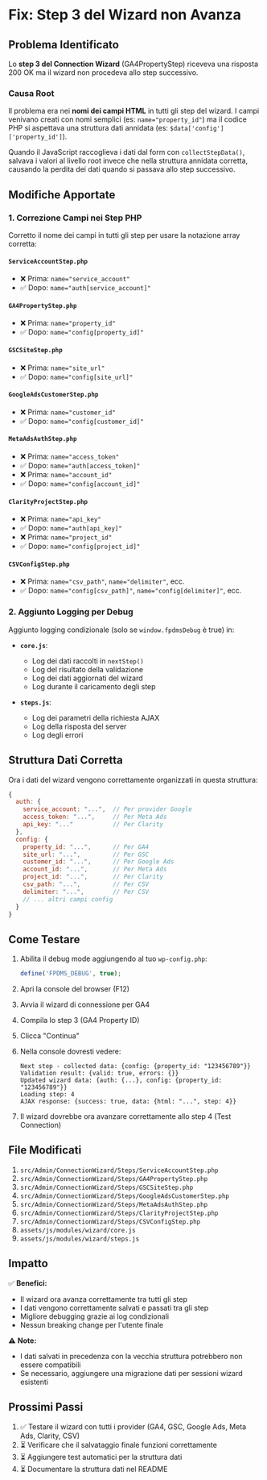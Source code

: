 # Fix: Step 3 del Wizard non Avanza

## Problema Identificato

Lo **step 3 del Connection Wizard** (GA4PropertyStep) riceveva una risposta 200 OK ma il wizard non procedeva allo step successivo.

### Causa Root

Il problema era nei **nomi dei campi HTML** in tutti gli step del wizard. I campi venivano creati con nomi semplici (es: `name="property_id"`) ma il codice PHP si aspettava una struttura dati annidata (es: `$data['config']['property_id']`).

Quando il JavaScript raccoglieva i dati dal form con `collectStepData()`, salvava i valori al livello root invece che nella struttura annidata corretta, causando la perdita dei dati quando si passava allo step successivo.

## Modifiche Apportate

### 1. Correzione Campi nei Step PHP

Corretto il nome dei campi in tutti gli step per usare la notazione array corretta:

#### `ServiceAccountStep.php`
- ❌ Prima: `name="service_account"`
- ✅ Dopo: `name="auth[service_account]"`

#### `GA4PropertyStep.php`
- ❌ Prima: `name="property_id"`
- ✅ Dopo: `name="config[property_id]"`

#### `GSCSiteStep.php`
- ❌ Prima: `name="site_url"`
- ✅ Dopo: `name="config[site_url]"`

#### `GoogleAdsCustomerStep.php`
- ❌ Prima: `name="customer_id"`
- ✅ Dopo: `name="config[customer_id]"`

#### `MetaAdsAuthStep.php`
- ❌ Prima: `name="access_token"`
- ✅ Dopo: `name="auth[access_token]"`
- ❌ Prima: `name="account_id"`
- ✅ Dopo: `name="config[account_id]"`

#### `ClarityProjectStep.php`
- ❌ Prima: `name="api_key"`
- ✅ Dopo: `name="auth[api_key]"`
- ❌ Prima: `name="project_id"`
- ✅ Dopo: `name="config[project_id]"`

#### `CSVConfigStep.php`
- ❌ Prima: `name="csv_path"`, `name="delimiter"`, ecc.
- ✅ Dopo: `name="config[csv_path]"`, `name="config[delimiter]"`, ecc.

### 2. Aggiunto Logging per Debug

Aggiunto logging condizionale (solo se `window.fpdmsDebug` è true) in:

- **`core.js`**:
  - Log dei dati raccolti in `nextStep()`
  - Log del risultato della validazione
  - Log dei dati aggiornati del wizard
  - Log durante il caricamento degli step

- **`steps.js`**:
  - Log dei parametri della richiesta AJAX
  - Log della risposta del server
  - Log degli errori

## Struttura Dati Corretta

Ora i dati del wizard vengono correttamente organizzati in questa struttura:

```javascript
{
  auth: {
    service_account: "...",  // Per provider Google
    access_token: "...",     // Per Meta Ads
    api_key: "..."           // Per Clarity
  },
  config: {
    property_id: "...",      // Per GA4
    site_url: "...",         // Per GSC
    customer_id: "...",      // Per Google Ads
    account_id: "...",       // Per Meta Ads
    project_id: "...",       // Per Clarity
    csv_path: "...",         // Per CSV
    delimiter: "...",        // Per CSV
    // ... altri campi config
  }
}
```

## Come Testare

1. Abilita il debug mode aggiungendo al tuo `wp-config.php`:
   ```php
   define('FPDMS_DEBUG', true);
   ```
   
2. Apri la console del browser (F12)

3. Avvia il wizard di connessione per GA4

4. Compila lo step 3 (GA4 Property ID)

5. Clicca "Continua"

6. Nella console dovresti vedere:
   ```
   Next step - collected data: {config: {property_id: "123456789"}}
   Validation result: {valid: true, errors: {}}
   Updated wizard data: {auth: {...}, config: {property_id: "123456789"}}
   Loading step: 4
   AJAX response: {success: true, data: {html: "...", step: 4}}
   ```

7. Il wizard dovrebbe ora avanzare correttamente allo step 4 (Test Connection)

## File Modificati

1. `src/Admin/ConnectionWizard/Steps/ServiceAccountStep.php`
2. `src/Admin/ConnectionWizard/Steps/GA4PropertyStep.php`
3. `src/Admin/ConnectionWizard/Steps/GSCSiteStep.php`
4. `src/Admin/ConnectionWizard/Steps/GoogleAdsCustomerStep.php`
5. `src/Admin/ConnectionWizard/Steps/MetaAdsAuthStep.php`
6. `src/Admin/ConnectionWizard/Steps/ClarityProjectStep.php`
7. `src/Admin/ConnectionWizard/Steps/CSVConfigStep.php`
8. `assets/js/modules/wizard/core.js`
9. `assets/js/modules/wizard/steps.js`

## Impatto

✅ **Benefici:**
- Il wizard ora avanza correttamente tra tutti gli step
- I dati vengono correttamente salvati e passati tra gli step
- Migliore debugging grazie ai log condizionali
- Nessun breaking change per l'utente finale

⚠️ **Note:**
- I dati salvati in precedenza con la vecchia struttura potrebbero non essere compatibili
- Se necessario, aggiungere una migrazione dati per sessioni wizard esistenti

## Prossimi Passi

1. ✅ Testare il wizard con tutti i provider (GA4, GSC, Google Ads, Meta Ads, Clarity, CSV)
2. ⏳ Verificare che il salvataggio finale funzioni correttamente
3. ⏳ Aggiungere test automatici per la struttura dati
4. ⏳ Documentare la struttura dati nel README
